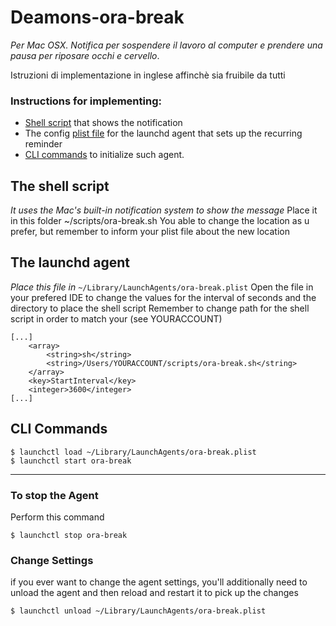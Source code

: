 # Deamons-ora-break
_Per Mac OSX. Notifica per sospendere il lavoro al computer e prendere una pausa per riposare occhi e cervello_.

Istruzioni di implementazione in inglese affinchè sia fruibile da tutti

### Instructions for implementing:

- [Shell script](https://github.com/riettotek/Deamons-ora-break/edit/main/README.md#the-shell-script) that shows the notification
- The config [plist file](https://github.com/riettotek/Deamons-ora-break/edit/main/README.md#the-launchd-agent) for the launchd agent that sets up the recurring reminder
- [CLI commands](https://github.com/riettotek/Deamons-ora-break/edit/main/README.md#CLI-Commands) to initialize such agent.

## The shell script 
_It uses the Mac's built-in notification system to show the message_
Place it in this folder ~/scripts/ora-break.sh
You able to change the location as u prefer, but remember to inform your plist file about the new location

## The launchd agent
_Place this file in_ `~/Library/LaunchAgents/ora-break.plist`
Open the file in your prefered IDE to change the values for the interval of seconds and the directory to place the shell script 
Remember to change path for the shell script in order to match your (see YOURACCOUNT)
```
[...]
    <array>
        <string>sh</string>
        <string>/Users/YOURACCOUNT/scripts/ora-break.sh</string>
    </array>
    <key>StartInterval</key>
    <integer>3600</integer>
[...]
```
## CLI Commands
```
$ launchctl load ~/Library/LaunchAgents/ora-break.plist 
$ launchctl start ora-break
```
-----
### To stop the Agent
Perform this command
```
$ launchctl stop ora-break
```
### Change Settings
if you ever want to change the agent settings, you'll additionally need to unload the agent and then reload and restart it to pick up the changes
```
$ launchctl unload ~/Library/LaunchAgents/ora-break.plist
```
